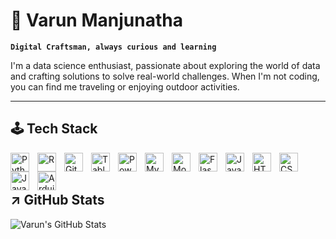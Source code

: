 # 🍁 Varun Manjunatha 
**`Digital Craftsman, always curious and learning`**

I'm a data science enthusiast, passionate about exploring the world of data and crafting solutions to solve real-world challenges. When I'm not coding, you can find me traveling or enjoying outdoor activities.

---
## 🕹️ Tech Stack

<img align="left" alt="Python" width="30px" style="padding-right:10px;" src="https://cdn.jsdelivr.net/gh/devicons/devicon/icons/python/python-plain.svg" />
<img align="left" alt="R" width="30px" style="padding-right:10px;" src="https://cdn.jsdelivr.net/gh/devicons/devicon@latest/icons/r/r-original.svg" />
<img align="left" alt="Git" width="30px" style="padding-right:10px;" src="https://cdn.jsdelivr.net/gh/devicons/devicon/icons/git/git-original.svg" />
<img align="left" alt="Tableau" width="30px" style="padding-right:10px;" src="https://github.com/itsVarun20/itsVarun20/assets/107756380/c7a6d987-2d09-4e16-af78-57e1de8c920d">
<img align="left" alt="Powerbi" width="30px" style="padding-right:10px;" src="https://github.com/itsVarun20/itsVarun20/assets/107756380/c64eebbd-27f5-46d0-8e4a-44126a83c5a4" />
<img align="left" alt="MySQL" width="30px" style="padding-right:10px;" src="https://cdn.jsdelivr.net/gh/devicons/devicon@latest/icons/mysql/mysql-original.svg" />
<img align="left" alt="MongoDB" width="30px" style="padding-right:10px;" src="https://cdn.jsdelivr.net/gh/devicons/devicon@latest/icons/mongodb/mongodb-original.svg" />
<img align="left" alt="Flask" width="30px" style="padding-right:10px;" src="https://cdn.jsdelivr.net/gh/devicons/devicon@latest/icons/flask/flask-original.svg" />
<img align="left" alt="Java" width="30px" style="padding-right:10px;" src="https://cdn.jsdelivr.net/gh/devicons/devicon/icons/java/java-original.svg"/>
<img align="left" alt="HTML" width="30px" style="padding-right:10px;" src="https://cdn.jsdelivr.net/gh/devicons/devicon/icons/html5/html5-plain.svg" />
<img align="left" alt="CSS" width="30px" style="padding-right:10px;" src="https://cdn.jsdelivr.net/gh/devicons/devicon/icons/css3/css3-plain.svg" />
<img align="left" alt="JavaScript" width="30px" style="padding-right:10px;" src="https://cdn.jsdelivr.net/gh/devicons/devicon/icons/javascript/javascript-plain.svg" />
<img align="left" alt="Arduino" width="30px" style="padding-right:10px;" src="https://cdn.jsdelivr.net/gh/devicons/devicon@latest/icons/arduino/arduino-original.svg" />
<br/>
<br/>

## ↗️ GitHub Stats
 
![Varun's GitHub Stats](https://github-readme-stats.vercel.app/api?username=itsVarun20&show_icons=true&theme=tokyonight&hide_border=true&rank_icon=github)
